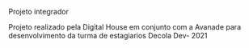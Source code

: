 Projeto integrador 

Projeto realizado pela Digital House em conjunto com a Avanade para desenvolvimento da turma de estagiarios Decola Dev- 2021